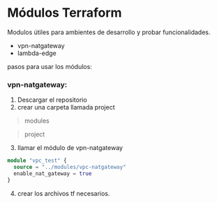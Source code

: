 # Módulos Terraform
Modulos útiles para ambientes de desarrollo y probar funcionalidades.

- vpn-natgateway
- lambda-edge

pasos para usar los módulos: 

### vpn-natgateway:

1. Descargar el repositorio
2. crear una carpeta llamada project

> modules

> project

3. llamar el módulo de vpn-natgateway

```tf
module "vpc_test" {
  source = "../modules/vpc-natgateway"
  enable_nat_gateway = true
}
```

4. crear los archivos tf necesarios.